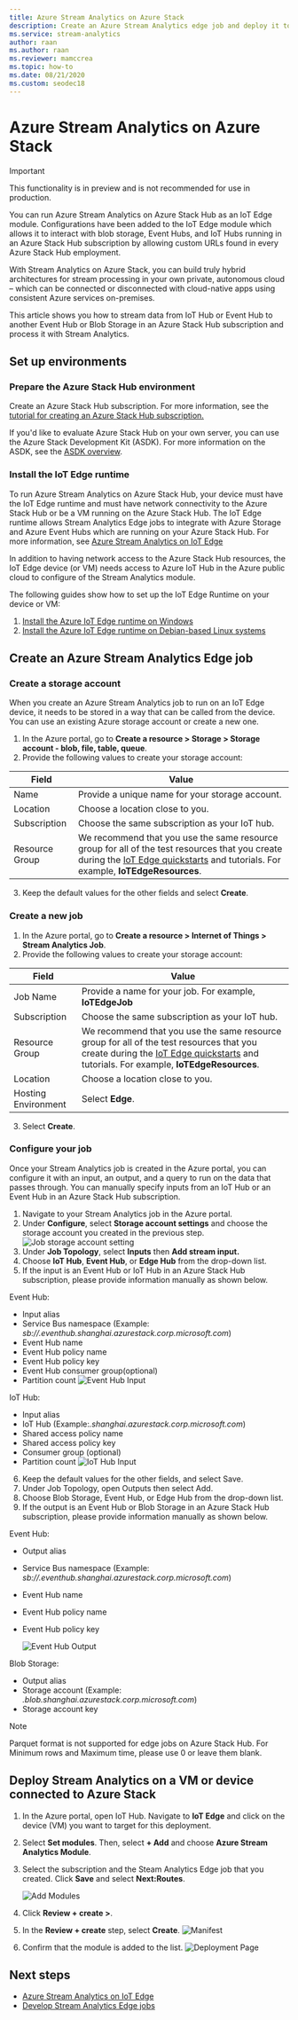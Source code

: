 ```yaml
---
title: Azure Stream Analytics on Azure Stack
description: Create an Azure Stream Analytics edge job and deploy it to Azure Stack hub via the IoT Edge runtime.
ms.service: stream-analytics
author: raan
ms.author: raan
ms.reviewer: mamccrea
ms.topic: how-to
ms.date: 08/21/2020
ms.custom: seodec18
---
```


# Azure Stream Analytics on Azure Stack

> [!IMPORTANT]
> This functionality is in preview and is not recommended for use in production.

You can run Azure Stream Analytics on Azure Stack Hub as an IoT Edge module. Configurations have been added to the IoT Edge module which allows it to interact with blob storage, Event Hubs, and IoT Hubs running in an Azure Stack Hub subscription by allowing custom URLs found in every Azure Stack Hub employment.

With Stream Analytics on Azure Stack, you can build truly hybrid architectures for stream processing in your own private, autonomous cloud – which can be connected or disconnected with cloud-native apps using consistent Azure services on-premises. 

This article shows you how to stream data from IoT Hub or Event Hub to another Event Hub or Blob Storage in an Azure Stack Hub subscription and process it with Stream Analytics.

## Set up environments

### Prepare the Azure Stack Hub environment

Create an Azure Stack Hub subscription. For more information, see the [tutorial for creating an Azure Stack Hub subscription.](https://docs.microsoft.com/azure-stack/user/azure-stack-subscribe-services/)

If you'd like to evaluate Azure Stack Hub on your own server, you can use the Azure Stack Development Kit (ASDK).  For more information on the ASDK, see the [ASDK overview](https://docs.microsoft.com/azure-stack/asdk/).

### Install the IoT Edge runtime

To run Azure Stream Analytics on Azure Stack Hub, your device must have the IoT Edge runtime and must have network connectivity to the Azure Stack Hub or be a VM running on the Azure Stack Hub. The IoT Edge runtime allows Stream Analytics Edge jobs to integrate with Azure Storage and Azure Event Hubs which are running on your Azure Stack Hub. For more information, see [Azure Stream Analytics on IoT Edge](stream-analytics-edge.md) 

In addition to having network access to the Azure Stack Hub resources, the IoT Edge device (or VM) needs access to Azure IoT Hub in the Azure public cloud to configure of the Stream Analytics module. 

The following guides show how to set up the IoT Edge Runtime on your device or VM:

1. [Install the Azure IoT Edge runtime on Windows](../iot-edge/how-to-install-iot-edge-windows.md)
2. [Install the Azure IoT Edge runtime on Debian-based Linux systems](../iot-edge/how-to-install-iot-edge-linux.md)


## Create an Azure Stream Analytics Edge job

### Create a storage account

When you create an Azure Stream Analytics job to run on an IoT Edge device, it needs to be stored in a way that can be called from the device. You can use an existing Azure storage account or create a new one.
1. In the Azure portal, go to **Create a resource > Storage > Storage account - blob, file, table, queue**.
2. Provide the following values to create your storage account:

| Field | Value |
| --- | --- |
| Name | Provide a unique name for your storage account. |
| Location | Choose a location close to you.|
| Subscription | Choose the same subscription as your IoT hub.|
| Resource Group | We recommend that you use the same resource group for all of the test resources that you create during the [IoT Edge quickstarts](https://docs.microsoft.com/azure/iot-edge/quickstart) and tutorials. For example, **IoTEdgeResources**. |

3. Keep the default values for the other fields and select **Create**.


### Create a new job

1. In the Azure portal, go to **Create a resource > Internet of Things > Stream Analytics Job**.
2. Provide the following values to create your storage account:

| Field | Value |
| --- | --- |
| Job Name | Provide a name for your job. For example, **IoTEdgeJob** |
| Subscription | Choose the same subscription as your IoT hub.|
| Resource Group | We recommend that you use the same resource group for all of the test resources that you create during the [IoT Edge quickstarts](https://docs.microsoft.com/azure/iot-edge/quickstart) and tutorials. For example, **IoTEdgeResources**. |
| Location | Choose a location close to you. |
| Hosting Environment | Select **Edge**. |

3. Select **Create**.

### Configure your job

Once your Stream Analytics job is created in the Azure portal, you can configure it with an input, an output, and a query to run on the data that passes through. You can manually specify inputs from an IoT Hub or an Event Hub in an Azure Stack Hub subscription.

1. Navigate to your Stream Analytics job in the Azure portal.
2. Under **Configure**, select **Storage account settings** and choose the storage account you created in the previous step.
   ![Job storage account setting](media/on-azure-stack/storage-account-settings.png)
3. Under **Job Topology**, select **Inputs** then **Add stream input.**
4. Choose **IoT Hub**, **Event Hub**, or **Edge Hub** from the drop-down list. 
5. If the input is an Event Hub or IoT Hub in an Azure Stack Hub subscription, please provide information manually as shown below.

Event Hub:
- Input alias
- Service Bus namespace (Example: *sb://<Event Hub Name>.eventhub.shanghai.azurestack.corp.microsoft.com*) 
- Event Hub name
- Event Hub policy name
- Event Hub policy key
- Event Hub consumer group(optional)
- Partition count
   ![Event Hub Input](media/on-azure-stack/event-hub-input.png)

IoT Hub:
- Input alias
- IoT Hub (Example:*<IoT Hub Name>.shanghai.azurestack.corp.microsoft.com*)
- Shared access policy name
- Shared access policy key
- Consumer group (optional)
- Partition count
   ![IoT Hub Input](media/on-azure-stack/iot-hub-input.png)

6. Keep the default values for the other fields, and select Save.
7. Under Job Topology, open Outputs then select Add.
8. Choose Blob Storage, Event Hub, or Edge Hub from the drop-down list.
9. If the output is an Event Hub or Blob Storage in an Azure Stack Hub subscription, please provide information manually as shown below.

Event Hub:
- Output alias
- Service Bus namespace (Example: *sb://<Event Hub Name>.eventhub.shanghai.azurestack.corp.microsoft.com*) 
- Event Hub name
- Event Hub policy name
- Event Hub policy key

   ![Event Hub Output](media/on-azure-stack/event-hub-output.png)

Blob Storage: 
- Output alias
- Storage account (Example: *<Storage Account Name>.blob.shanghai.azurestack.corp.microsoft.com*)
- Storage account key

> [!NOTE]
> Parquet format is not supported for edge jobs on Azure Stack Hub. For Minimum rows and Maximum time, please use 0 or leave them blank.


## Deploy Stream Analytics on a VM or device connected to Azure Stack

1. In the Azure portal, open IoT Hub. Navigate to **IoT Edge** and click on the device (VM) you want to target for this deployment.
2. Select **Set modules**. Then, select **+ Add** and choose **Azure Stream Analytics Module**. 
3. Select the subscription and the Steam Analytics Edge job that you created. Click **Save** and select **Next:Routes**.

   ![Add Modules](media/on-azure-stack/edge-modules.png)

4. Click **Review + create >**.
5. In the **Review + create** step, select **Create**. 
   ![Manifest](media/on-azure-stack/module-content.png)
6. Confirm that the module is added to the list.
   ![Deployment Page](media/on-azure-stack/edge-deployment.png)

## Next steps
- [Azure Stream Analytics on IoT Edge](https://docs.microsoft.com/azure/stream-analytics/stream-analytics-edge)
- [Develop Stream Analytics Edge jobs](https://docs.microsoft.com/stream-analytics-query/stream-analytics-query-language-reference)
